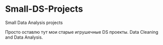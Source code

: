 # Small-DS-Projects
Small Data Analysis projects

Просто оставлю тут мои старые игрушечные DS проекты. Data Cleaning and Data Analysis.
